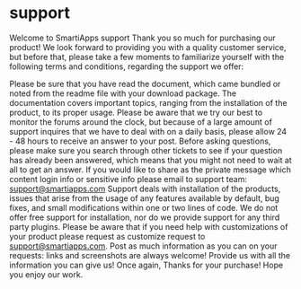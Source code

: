 # support

Welcome to SmartiApps support 
Thank you so much for purchasing our product! We look forward to providing you with a quality customer service, but before that, please take a few moments to familiarize yourself with the following terms and conditions, regarding the support we offer:

Please be sure that you have read the document, which came bundled or noted from the readme file with your download package. The documentation covers important topics, ranging from the installation of the product, to its proper usage.
Please be aware that we try our best to monitor the forums around the clock, but because of a large amount of support inquires that we have to deal with on a daily basis, please allow 24 - 48 hours to receive an answer to your post.
Before asking questions, please make sure you search through other tickets to see if your question has already been answered, which means that you might not need to wait at all to get an answer.
If you would like to share as the private message which content login info or sensitive info please email to support team: support@smartiapps.com
Support deals with installation of the products, issues that arise from the usage of any features available by default, bug fixes, and small modifications within one or two lines of code. We do not offer free support for installation, nor do we provide support for any third party plugins. Please be aware that if you need help with customizations of your product please request as customize request to support@smartiapps.com.
Post as much information as you can on your requests: links and screenshots are always welcome! Provide us with all the information you can give us!
Once again, Thanks for your purchase! Hope you enjoy our work.
